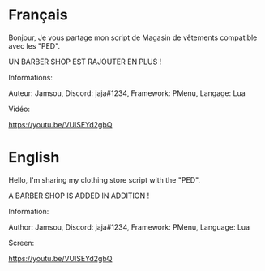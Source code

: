 # Français

Bonjour,
Je vous partage mon script de Magasin de vêtements compatible avec les "PED".

UN BARBER SHOP EST RAJOUTER EN PLUS !

Informations:

Auteur: Jamsou,
Discord: jaja#1234,
Framework: PMenu,
Langage: Lua

Vidéo:

https://youtu.be/VUlSEYd2gbQ

# English

Hello,
I'm sharing my clothing store script with the "PED".

A BARBER SHOP IS ADDED IN ADDITION !

Information:

Author: Jamsou,
Discord: jaja#1234,
Framework: PMenu,
Language: Lua

Screen:

https://youtu.be/VUlSEYd2gbQ
